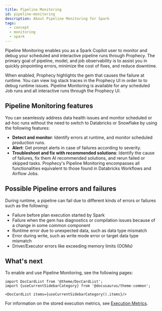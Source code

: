 ```yaml
---
title: Pipeline Monitoring
id: pipeline-monitoring
description: About Pipeline Monitoring for Spark
tags:
  - concept
  - monitoring
  - spark
---
```


Pipeline Monitoring enables you as a Spark Copilot user to monitor and debug your scheduled and interactive pipeline runs through Prophecy. The primary goal of pipeline, model, and job observability is to assist you in quickly pinpointing errors, minimize the cost of fixes, and reduce downtime.

When enabled, Prophecy highlights the gem that causes the failure at runtime. You can view log stack traces in the Prophecy UI in order to to debug runtime issues. Pipeline Monitoring is available for any scheduled Job runs and all interactive runs through the Prophecy UI.

## Pipeline Monitoring features

You can seamlessly address data health issues and monitor scheduled or ad-hoc runs without the need to switch to Databricks or Snowflake by using the following features:

- **Detect and monitor**: Identify errors at runtime, and monitor scheduled production runs.
- **Alert**: Get prompt alerts in case of failures according to severity.
- **Troubleshoot and fix with recommended solutions**: Identify the cause of failures, fix them AI recommended solutions, and rerun failed or skipped tasks. Prophecy's Pipeline Monitoring encompasses all functionalities equivalent to those found in Databricks Workflows and Airflow Jobs.

## Possible Pipeline errors and failures

During runtime, a pipeline can fail due to different kinds of errors or failures such as the following:

- Failure before plan execution started by Spark
- Failure when the gem has diagnostics or compilation issues because of a change in some common component
- Runtime error due to unexpected data, such as data type mismatch
- Error during write, such as write mode error or target data type mismatch
- Driver/Executor errors like exceeding memory limits (OOMs)

## What's next

To enable and use Pipeline Monitoring, see the following pages:

```mdx-code-block
import DocCardList from '@theme/DocCardList';
import {useCurrentSidebarCategory} from '@docusaurus/theme-common';

<DocCardList items={useCurrentSidebarCategory().items}/>
```

For information on the stored execution metrics, see [Execution Metrics](/../../Spark/execution/execution-metrics).
